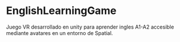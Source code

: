 # EnglishLearningGame
Juego VR desarrollado en unity para aprender ingles A1-A2 accesible mediante avatares en un entorno de Spatial.
